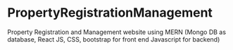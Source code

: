 # PropertyRegistrationManagement
Property Registration and Management website using MERN (Mongo DB as database, React JS, CSS, bootstrap for front end Javascript for backend)
